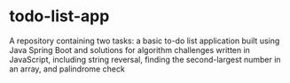 # todo-list-app
A repository containing two tasks: a basic to-do list application built using Java Spring Boot and solutions for algorithm challenges written in JavaScript, including string reversal, finding the second-largest number in an array, and palindrome check
